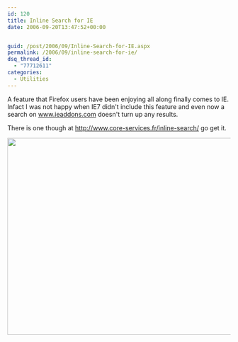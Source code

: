 ```yaml
---
id: 120
title: Inline Search for IE
date: 2006-09-20T13:47:52+00:00


guid: /post/2006/09/Inline-Search-for-IE.aspx
permalink: /2006/09/inline-search-for-ie/
dsq_thread_id:
  - "77712611"
categories:
  - Utilities
---
```

<p>A feature that Firefox users have been enjoying all along finally comes to IE. Infact I was not happy when IE7 didn't include&nbsp;this feature&nbsp;and even now a search on <a href="http://www.ieaddons.com/">www.ieaddons.com</a> doesn't turn up any results.</p>
<p>There is one though at <a href="http://www.core-services.fr/inline-search/">http://www.core-services.fr/inline-search/</a>&nbsp;go get it.</p>
<p><img height="445" src="https://merill.net/wp-content/uploads/contentbinary/InlineSearchforIE_7EDD/inlinesearch_thumb4.jpg" width="700" /></p>
